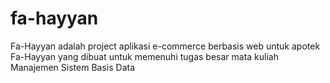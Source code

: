 # fa-hayyan
Fa-Hayyan adalah project aplikasi e-commerce berbasis web untuk apotek Fa-Hayyan yang dibuat untuk memenuhi tugas besar mata kuliah Manajemen Sistem Basis Data
